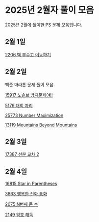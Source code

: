 # 2025년 2월자 풀이 모음

2025년 2월에 풀이한 PS 문제 모음입니다.

## 2월 1일

[2206 벽 부수고 이동하기](20250201/2206번-벽%20부수고%20이동하기.md)

## 2월 2일

백준 마라톤 문제 풀이 모음.

[15917 노솔브 방지문제야!!](20250202/15917번-노솔브%20방지문제야!!.md)

[5176 대회 자리](20250202/5176번-대회%20자리.md)

[25773 Number Maximization](20250202/25773번-Number%20Maximization.md)

[13119 Mountains Beyond Mountains](20250202/13119번-Mountains%20Beyond%20Mountains.md)

## 2월 3일

[17387 선분 교차 2](20250203/17387번-선분%20교차%202.md)

## 2월 4일

[16815 Star in Parentheses](20250204/16815번-Star%20in%20Parentheses.md)

[3863 행복한 전화 통화](20250204/3863번-행복한%20전화%20통화.md)

[2075 N번째 큰 수](20250204/2075번-N번째%20큰%20수.md)

[2149 암호 해독](20250204/2149번-암호%20해독.md)
